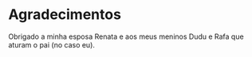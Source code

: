 # Agradecimentos

Obrigado a minha esposa Renata e aos meus meninos Dudu e Rafa que aturam o pai \(no caso eu\).

